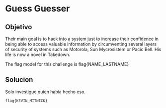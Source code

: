 # Guess Guesser

## Objetivo
Their main goal is to hack into a system just to increase their confidence in being able to access valuable information by circumventing several layers of security of systems such as Motorola, Sun Mycrosistem or Pacic Bell. His life is now a novel in Takedown.

The flag model for this challenge is flag{NAME_LASTNAME}

## Solucion
Solo investigue quien habia hecho eso.
```bandera
flag{KEVIN_MITNICK}
```
